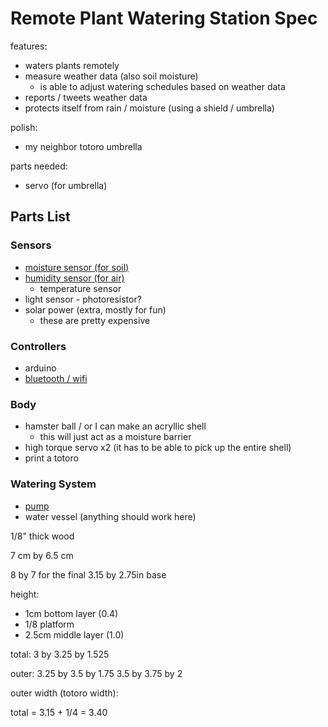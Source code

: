 # Remote Plant Watering Station Spec

features:

- waters plants remotely
- measure weather data (also soil moisture)
	- is able to adjust watering schedules based on weather data
- reports / tweets weather data
- protects itself from rain / moisture (using a shield / umbrella)

polish:

- my neighbor totoro umbrella

parts needed:

- servo (for umbrella)


## Parts List

### Sensors

- [moisture sensor (for soil)](https://www.sparkfun.com/products/13322)
- [humidity sensor (for air)](https://www.adafruit.com/product/385)
	- temperature sensor
- light sensor - photoresistor?
- solar power	(extra, mostly for fun)
	- these are pretty expensive

### Controllers

- arduino
- [bluetooth / wifi](https://www.adafruit.com/product/1628)

### Body

- hamster ball / or I can make an acryllic shell
	 - this will just act as a moisture barrier
- high torque servo x2 (it has to be able to pick up the entire shell)
- print a totoro

### Watering System

- [pump](https://www.adafruit.com/product/1150)
- water vessel (anything should work here)


1/8" thick wood

7 cm by 6.5 cm

8 by 7 for the final
3.15 by 2.75in base


height:
- 1cm bottom layer (0.4)
- 1/8 platform
- 2.5cm middle layer (1.0)

total: 3 by 3.25 by 1.525

outer: 3.25 by 3.5 by 1.75
  3.5 by 3.75 by 2

outer width (totoro width): 

total = 3.15 + 1/4 = 3.40
